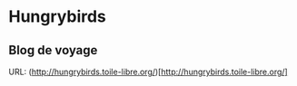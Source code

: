 # Hungrybirds
## Blog de voyage

URL: (http://hungrybirds.toile-libre.org/)[http://hungrybirds.toile-libre.org/]
